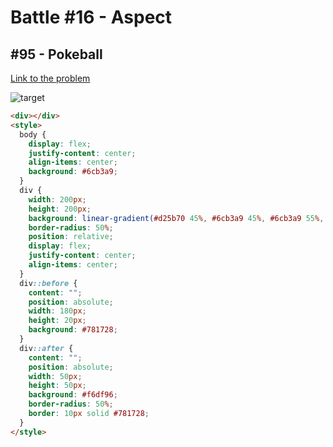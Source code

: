# Battle #16 - Aspect

## #95 - Pokeball

[Link to the problem](https://cssbattle.dev/play/95)

![target](https://cssbattle.dev/targets/95.png)

```html
<div></div>
<style>
  body {
    display: flex;
    justify-content: center;
    align-items: center;
    background: #6cb3a9;
  }
  div {
    width: 200px;
    height: 200px;
    background: linear-gradient(#d25b70 45%, #6cb3a9 45%, #6cb3a9 55%, #ffffff 55%);
    border-radius: 50%;
    position: relative;
    display: flex;
    justify-content: center;
    align-items: center;
  }
  div::before {
    content: "";
    position: absolute;
    width: 180px;
    height: 20px;
    background: #781728;
  }
  div::after {
    content: "";
    position: absolute;
    width: 50px;
    height: 50px;
    background: #f6df96;
    border-radius: 50%;
    border: 10px solid #781728;
  }
</style>
```
